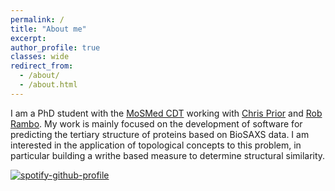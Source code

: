 ```yaml
---
permalink: /
title: "About me"
excerpt:
author_profile: true
classes: wide
redirect_from: 
  - /about/
  - /about.html
---
```


I am a PhD student with the [MoSMed CDT](https://research.ncl.ac.uk/mosmed/) working with [Chris Prior](https://www.maths.dur.ac.uk/users/christopher.prior/) and [Rob Rambo](https://www.diamond.ac.uk/Instruments/Soft-Condensed-Matter/small-angle/B21/Staff/Robert-Rambo.html). My work is mainly focused on the development of software for predicting the tertiary structure of proteins based on BioSAXS data. I am interested in the application of topological concepts to this problem, in particular building a writhe based measure to determine structural similarity.

[![spotify-github-profile](https://spotify-github-profile.vercel.app/api/view?uid=1147628014&cover_image=true&theme=default&show_offline=false&background_color=121212&interchange=true&bar_color=ffffff&bar_color_cover=true)](https://github.com/kittinan/spotify-github-profile)
